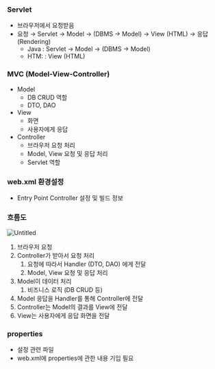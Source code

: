### Servlet

- 브라우저에서 요청받음
- 요청 → Servlet → Model → (DBMS → Model) → View (HTML) → 응답(Rendering)
    - Java : Servlet → Model → (DBMS → Model)
    - HTM: : View (HTML)

### MVC (Model-View-Controller)

- Model
    - DB CRUD 역할
    - DTO, DAO
- View
    - 화면
    - 사용자에게 응답
- Controller
    - 브라우저 요청 처리
    - Model, View 요청 및 응답 처리
    - Servlet 역할

### web.xml 환경설정

- Entry Point Controller 설정 및 빌드 정보

### 흐름도

![Untitled](https://prod-files-secure.s3.us-west-2.amazonaws.com/983a6d32-6218-4ead-9d87-6ffc302cca32/45330eaa-2ad4-4ad2-9d98-a8e27cafe06c/Untitled.png)

1. 브라우저 요청
2. Controller가 받아서 요청 처리
    1. 요청에 따라서 Handler (DTO, DAO) 에게 전달
    2. Model, View 요청 및 응답 처리
3. Model이 데이터 처리
    1. 비즈니스 로직 (DB CRUD 등)
4. Model 응답을 Handler를 통해 Controller에 전달
5. Controller는 Model의 결과를 View에 전달
6. View는 사용자에게 응답 화면을 전달

### properties

- 설정 관련 파일
- web.xml에 properties에 관한 내용 기입 필요